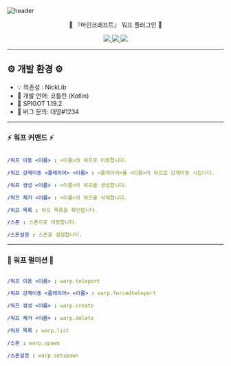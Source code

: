 ![header](https://capsule-render.vercel.app/api?type=waving&color=auto&height=300&section=header&text=Warp%20&fontSize=90&animation=fadeIn&fontAlignY=38&desc=%20%20%20%20%20%20%20&descAlignY=51&descAlign=62)

<p align='center'> 🥏 『마인크래프트』 워프 플러그인 🥏 </p>
<p align='center'>
  <a href="https://github.com/idkNicks">
    <img src="https://img.shields.io/badge/github-%23121011.svg?style=for-the-badge&logo=github&logoColor=white">
  </a>
  <a href="https://discord.com/users/992342653255557230">
    <img src="https://img.shields.io/badge/-Contact-ed8a6c?style=for-the-badge">
  </a>
  <a href="https://discord.gg/7eV6KxPdcQ">
    <img src="https://img.shields.io/badge/Discord-%235865F2.svg?style=for-the-badge&logo=discord&logoColor=white">
  </a>
</p>
<hr>

## ⚙️ 개발 환경 ⚙️
- 💡 의존성 : NickLib
- 📡 개발 언어: 코틀린 (Kotlin)
- 🧭 SPIGOT 1.19.2
- 📩 버그 문의: 대영#1234
<hr>



### ⚡️ 워프  커맨드 ⚡️️
```yml

/워프 이동 <이름> : <이름>의 워프로 이동합니다.

/워프 강제이동 <플레이어> <이름> : <플레이어>를 <이름>의 워프로 강제이동 시킵니다.

/워프 생성 <이름> : <이름>의 워프를 생성합니다.

/워프 제거 <이름> : <이름>의 워프를 삭제합니다.

/워프 목록 : 워프 목록을 확인합니다.

/스폰 : 스폰으로 이동합니다.

/스폰설정 : 스폰을 설정합니다.

```
<hr>

### 📑 워프 펄미션 📑️
```yml

/워프 이동 <이름> : warp.teleport

/워프 강제이동 <플레이어> <이름> : warp.forcedteleport

/워프 생성 <이름> : warp.create

/워프 제거 <이름> : warp.delete

/워프 목록 : warp.list

/스폰 : warp.spawn

/스폰설정 : warp.setspawn

```

